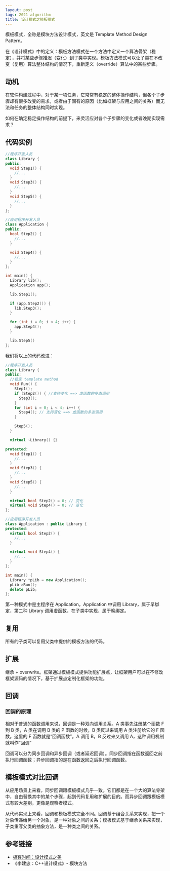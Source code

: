 ```yaml
---
layout: post
tags: 2021 algorithm
title: 设计模式之模板模式
---
```


模板模式，全称是模块方法设计模式，英文是 Template Method Design Pattern。

在《设计模式》中的定义：模板方法模式在一个方法中定义一个算法骨架（稳定），并将某些步骤推迟（变化）到子类中实现。模板方法模式可以让子类在不改变（复用）算法整体结构的情况下，重新定义（override）算法中的某些步骤。

## 动机

在软件构建过程中，对于某一项任务，它常常有稳定的整体操作结构，但各个子步骤却有很多改变的需求，或者由于固有的原因（比如框架与应用之间的关系）而无法和任务的整体结构同时实现。

如何在确定稳定操作结构的前提下，来灵活应对各个子步骤的变化或者晚期实现需求？

## 代码实例

```cpp
//程序开发人员
class Library {
public:
  void Step1() {
    //...
  }
  void Step3() {
    //...
  }
  void Step5() {
    //...
  }
};
```

```cpp
//应用程序开发人员
class Application {
public:
  bool Step2() {
    //...
  }

  void Step4() {
    //...
  }
};

int main() {
  Library lib();
  Application app();

  lib.Step1();

  if (app.Step2()) {
    lib.Step3();
  }

  for (int i = 0; i < 4; i++) {
    app.Step4();
  }

  lib.Step5()
};
```

我们将以上的代码改进：

```cpp
//程序开发人员
class Library {
public:
  //稳定 template method
  void Run() {
    Step1();
    if (Step2()) { //支持变化 ==> 虚函数的多态调用
      Step3();
    }
    for (int i = 0; i < 4; i++) {
      Step4(); // 支持变化 ==> 虚函数的多态调用
    }

    Step5();
  }

  virtual ~Library() {}

protected:
  void Step1() {
    //...
  }
  void Step3() {
    //...
  }
  void Step5() {
    //...
  }

  virtual bool Step2() = 0; // 变化
  virtual void Step4() = 0; // 变化
};
```

```cpp
//应用程序开发人员
class Application : public Library {
protected:
  virtual bool Step2() {
    //...
  }

  virtual void Step4() {
    //...
  }
};

int main() {
  Library *pLib = new Application();
  pLib->Run();
  delete pLib;
};
```

第一种模式中是主程序在 Application，Application 中调用 Library，属于早绑定，第二种 Library 调用虚函数，在子类中实现，属于晚绑定。

## 复用

所有的子类可以复用父类中提供的模板方法的代码。

## 扩展

继承 + overwrite。框架通过模板模式提供功能扩展点，让框架用户可以在不修改框架源码的情况下，基于扩展点定制化框架的功能。

## 回调

### 回调的原理

相对于普通的函数调用来说，回调是一种双向调用关系。A 类事先注册某个函数 F 到 B 类，A 类在调用 B 类的 P 函数的时候，B 类反过来调用 A 类注册给它的 F 函数。这里的 F 函数就是“回调函数”。A 调用 B，B 反过来又调用 A，这种调用机制就叫作“回调”

回调可以分为同步回调和异步回调（或者延迟回调）。同步回调指在函数返回之前执行回调函数；异步回调指的是在函数返回之后执行回调函数。

## 模板模式对比回调

从应用场景上来看，同步回调跟模板模式几乎一致。它们都是在一个大的算法骨架中，自由替换其中的某个步骤，起到代码复用和扩展的目的。而异步回调跟模板模式有较大差别，更像是观察者模式。

从代码实现上来看，回调和模板模式完全不同。回调基于组合关系来实现，把一个对象传递给另一个对象，是一种对象之间的关系；模板模式基于继承关系来实现，子类重写父类的抽象方法，是一种类之间的关系。

## 参考链接

- [极客时间：设计模式之美](https://time.geekbang.org/column/article/212049)
- 《李建忠：C++设计模式》- 模块方法
